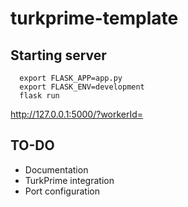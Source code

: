 # turkprime-template

## Starting server

```
  export FLASK_APP=app.py
  export FLASK_ENV=development
  flask run
```

http://127.0.0.1:5000/?workerId=

## TO-DO
- Documentation
- TurkPrime integration
- Port configuration
